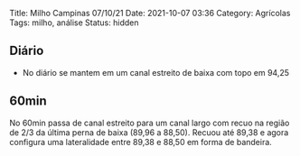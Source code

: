 Title: Milho Campinas 07/10/21
Date: 2021-10-07 03:36
Category: Agrícolas
Tags: milho, análise
Status: hidden

## Diário

* No diário se mantem em um canal estreito de baixa com topo em 94,25

## 60min
No 60min passa de canal estreito para um canal largo com recuo na região de 2/3 da última perna de baixa (89,96 a 88,50).
Recuou até 89,38 e agora configura uma lateralidade entre 89,38 e 88,50 em forma de bandeira.

